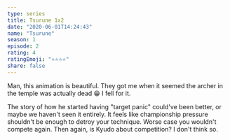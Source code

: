 ```yaml
--- 
type: series 
title: Tsurune 1x2 
date: "2020-06-01T14:24:43" 
name: "Tsurune" 
season: 1 
episode: 2 
rating: 4 
ratingEmoji: "⭐️⭐️⭐️⭐️" 
share: false 
---
```


Man, this animation is beautiful. They got me when it seemed the archer in the temple was actually dead 😁 I fell for it.

The story of how he started having "target panic" could've been better, or maybe we haven't seen it entirely. It feels like championship pressure shouldn't be enough to detroy your technique. Worse case you wouldn't compete again. Then again, is Kyudo about competition? I don't think so.
